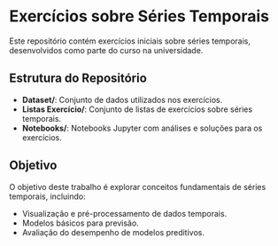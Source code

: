 # Exercícios sobre Séries Temporais

Este repositório contém exercícios iniciais sobre séries temporais, desenvolvidos como parte do curso na universidade.

## Estrutura do Repositório

- **Dataset/**: Conjunto de dados utilizados nos exercícios.
- **Listas Exercício/**: Conjunto de listas de exercícios sobre séries temporais.
- **Notebooks/**: Notebooks Jupyter com análises e soluções para os exercícios.

## Objetivo

O objetivo deste trabalho é explorar conceitos fundamentais de séries temporais, incluindo:
- Visualização e pré-processamento de dados temporais.
- Modelos básicos para previsão.
- Avaliação do desempenho de modelos preditivos.


